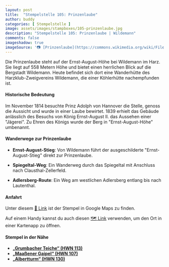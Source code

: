 ```yaml
---
layout: post
title:  "Stempelstelle 105: Prinzenlaube"
author: buddy
categories: [ Stempelstelle ]
image: assets/images/stampboxes/105-prinzenlaube.jpg
description: "Stempelstelle 105: Prinzenlaube | Wildemann"
comments: false
imageshadow: true
imageSource: '📷 [Prinzenlaube](https://commons.wikimedia.org/wiki/File:Prinzenlaube.jpg) von <a href="//commons.wikimedia.org/wiki/User:B.Thomas95" title="User:B.Thomas95">Thomas Binder</a> unter Lizenz [CC BY-SA 4.0](https://creativecommons.org/licenses/by-sa/4.0)'
---
```


Die Prinzenlaube steht auf der Ernst-August-Höhe bei Wildemann im Harz. Sie liegt auf 558 Metern Höhe und bietet einen herrlichen Blick auf die Bergstadt Wildemann. Heute befindet sich dort eine Wanderhütte des Harzklub-Zweigvereins Wildemann, die einer Köhlerhütte nachempfunden ist. 

#### Historische Bedeutung

Im November 1814 besuchte Prinz Adolph von Hannover die Stelle, genoss die Aussicht und wurde in einer Laube bewirtet. 1839 erhielt das Gebäude anlässlich des Besuchs von König Ernst-August II. das Aussehen einer "Jägerei". Zu Ehren des Königs wurde der Berg in "Ernst-August-Höhe" umbenannt. 

#### Wanderwege zur Prinzenlaube

- **Ernst-August-Stieg**: Von Wildemann führt der ausgeschilderte "Ernst-August-Stieg" direkt zur Prinzenlaube. 

- **Spiegeltal-Weg**: Ein Wanderweg durch das Spiegeltal mit Anschluss nach Clausthal-Zellerfeld. 

- **Adlersberg-Route**: Ein Weg am westlichen Adlersberg entlang bis nach Lautenthal. 

#### Anfahrt

Unter diesem [📍 Link](https://www.google.com/maps/dir/?api=1&origin=&destination=51.82580%2C%2010.28858) ist der Stempel in Google Maps zu finden.

<div class="android-only">
  Auf einem Handy kannst du auch diesen 
  <a href="geo:51.82580,10.28858">🗺️ Link</a> 
  verwenden, um den Ort in einer Kartenapp zu öffnen.
  <p></p>
</div>

#### Stempel in der Nähe

- [**„Grumbacher Teiche“ (HWN 113)**](/stempelstelle-113-grumbacher-teiche)
- [**„Maaßener Gaipel“ (HWN 107)**](/stempelstelle-107-maassener-gaipel)
- [**„Albertturm“ (HWN 130)**](/stempelstelle-130-albertturm)
